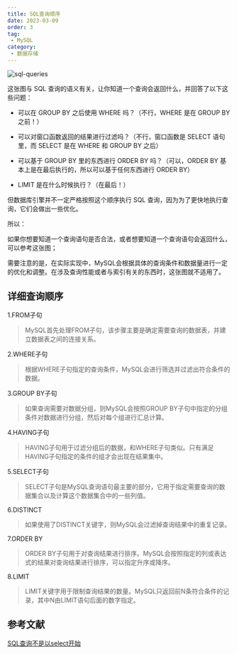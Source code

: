 ```yaml
---
title: SQL查询顺序
date: 2023-03-09
order: 3
tag:
 - MySQL
category:
 - 数据存储
---
```


![sql-queries](https://jvns.ca/images/sql-queries.jpeg)

<!-- more -->

这张图与 SQL 查询的语义有关，让你知道一个查询会返回什么，并回答了以下这些问题：

- 可以在 GROUP BY 之后使用 WHERE 吗？（不行，WHERE 是在 GROUP BY 之前！）
- 可以对窗口函数返回的结果进行过滤吗？（不行，窗口函数是 SELECT 语句里，而 SELECT 是在 WHERE 和 GROUP BY 之后）
- 可以基于 GROUP BY 里的东西进行 ORDER BY 吗？（可以，ORDER BY 基本上是在最后执行的，所以可以基于任何东西进行 ORDER BY）

- LIMIT 是在什么时候执行？（在最后！）

但数据库引擎并不一定严格按照这个顺序执行 SQL 查询，因为为了更快地执行查询，它们会做出一些优化。

所以：

如果你想要知道一个查询语句是否合法，或者想要知道一个查询语句会返回什么，可以参考这张图；

需要注意的是，在实际实现中，MySQL会根据具体的查询条件和数据量进行一定的优化和调整。在涉及查询性能或者与索引有关的东西时，这张图就不适用了。<Badge text="注意" type="warning"/>

## 详细查询顺序

1.FROM子句

> MySQL首先处理FROM子句，该步骤主要是确定需要查询的数据表，并建立数据表之间的连接关系。

2.WHERE子句

> 根据WHERE子句指定的查询条件，MySQL会进行筛选并过滤出符合条件的数据。

3.GROUP BY子句

> 如果查询需要对数据分组，则MySQL会按照GROUP BY子句中指定的分组条件对数据进行分组，然后对每个组进行汇总计算。

4.HAVING子句

> HAVING子句用于过滤分组后的数据，和WHERE子句类似。只有满足HAVING子句指定的条件的组才会出现在结果集中。

5.SELECT子句

> SELECT子句是MySQL查询语句最主要的部分，它用于指定需要查询的数据集合以及计算这个数据集合中的一些列值。

6.DISTINCT

> 如果使用了DISTINCT关键字，则MySQL会过滤掉查询结果中的重复记录。

7.ORDER BY

> ORDER BY子句用于对查询结果进行排序。MySQL会按照指定的列或表达式的结果对查询结果进行排序，可以指定升序或降序。

8.LIMIT

> LIMIT关键字用于限制查询结果的数量。MySQL只返回前N条符合条件的记录，其中N由LIMIT语句后面的数字指定。

## 参考文献

[SQL查询不是以select开始](https://jvns.ca/blog/2019/10/03/sql-queries-don-t-start-with-select/)
